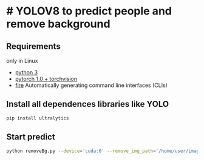 ﻿# # YOLOV8 to predict people and remove background
## Requirements
only in Linux

- [python 3](https://www.python.org/downloads/)
- [pytorch 1.0 + torchvision](https://pytorch.org/)
- [fire](https://github.com/google/python-fire) Automatically generating command line interfaces (CLIs)

## Install all dependences libraries like YOLO
```bash
pip install ultralytics
```
## Start predict
```bash
python removeBg.py --device='cuda:0' --remove_img_path='/home/user/image' --save_path='/home/user/image_removeBg'
